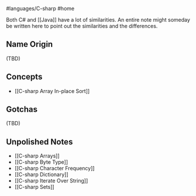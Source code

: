 #languages/C-sharp #home 

Both C# and [[Java]] have a lot of similarities. An entire note might someday be written here to point out the similarities and the differences.
## Name Origin
(TBD)
## Concepts
* [[C-sharp Array In-place Sort]]
## Gotchas
(TBD)
## Unpolished Notes
* [[C-sharp Arrays]]
* [[C-sharp Byte Type]]
* [[C-sharp Character Frequency]]
* [[C-sharp Dictionary]]
* [[C-sharp Iterate Over String]]
* [[C-sharp Sets]]